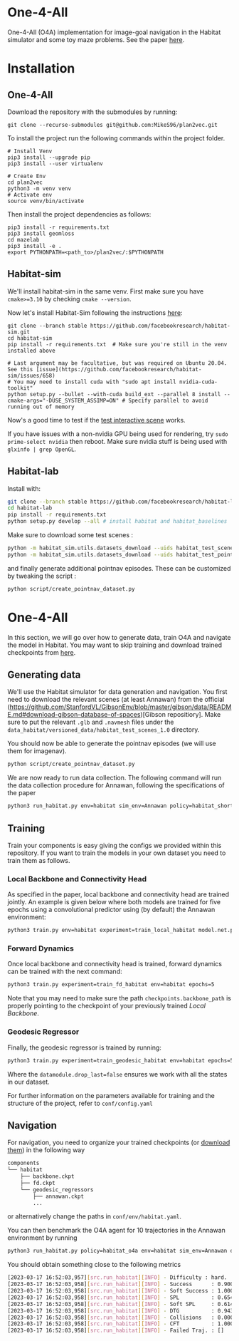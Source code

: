 # One-4-All

One-4-All (O4A) implementation for image-goal navigation in the Habitat simulator and some toy maze problems. See
the paper [here](https://arxiv.org/abs/2303.04011).

# Installation
## One-4-All

Download the repository with the submodules by running:

```
git clone --recurse-submodules git@github.com:MikeS96/plan2vec.git
```

To install the project run the following commands within the project folder.

```
# Install Venv
pip3 install --upgrade pip
pip3 install --user virtualenv

# Create Env
cd plan2vec
python3 -m venv venv
# Activate env
source venv/bin/activate
```

Then install the project dependencies as follows:

```
pip3 install -r requirements.txt
pip3 install geomloss
cd mazelab
pip3 install -e .
export PYTHONPATH=<path_to>/plan2vec/:$PYTHONPATH
```

## Habitat-sim
We'll install habitat-sim in the same venv. First make sure you have ```cmake>=3.10``` by checking ```cmake --version```.


Now let's install Habitat-Sim following the instructions [here](https://github.com/facebookresearch/habitat-sim/blob/main/BUILD_FROM_SOURCE.md):
```
git clone --branch stable https://github.com/facebookresearch/habitat-sim.git
cd habitat-sim
pip install -r requirements.txt  # Make sure you're still in the venv installed above

# Last argument may be facultative, but was required on Ubuntu 20.04. See this [issue](https://github.com/facebookresearch/habitat-sim/issues/658)
# You may need to install cuda with "sudo apt install nvidia-cuda-toolkit"
python setup.py --bullet --with-cuda build_ext --parallel 8 install --cmake-args="-DUSE_SYSTEM_ASSIMP=ON" # Specify parallel to avoid running out of memory

```
Now's a good time to test if the [test interactive scene](https://github.com/facebookresearch/habitat-sim#testing) works.

If you have issues with a non-nvidia GPU being used for rendering, try ``sudo prime-select nvidia`` then reboot. Make sure nvidia stuff is being used with
``glxinfo | grep OpenGL``.

## Habitat-lab
Install with:
```bash
git clone --branch stable https://github.com/facebookresearch/habitat-lab.git
cd habitat-lab
pip install -r requirements.txt
python setup.py develop --all # install habitat and habitat_baselines
```
Make sure to download some test scenes :
```bash
python -m habitat_sim.utils.datasets_download --uids habitat_test_scenes --data-path data/
python -m habitat_sim.utils.datasets_download --uids habitat_test_pointnav_dataset --data-path data/
```
and finally generate additional pointnav episodes. These can be customized by tweaking the script :
```bash
python script/create_pointnav_dataset.py
```

# One-4-All
In this section, we will go over how to generate data, train O4A and navigate the model in Habitat. You may want
to skip training and download trained checkpoints from [here](https://drive.google.com/file/d/1DUFptg6R2xUbTtzIRpIyIJnHECFvIOr5/view?usp=sharing).
## Generating data
We'll use the Habitat simulator for data generation and navigation. You first need to download the relevant scenes 
(at least Annawan) from the official (https://github.com/StanfordVL/GibsonEnv/blob/master/gibson/data/README.md#download-gibson-database-of-spaces)[Gibson repositiory]. 
Make sure to put the relevant ```.glb``` and ```.navmesh``` files under the 
```data_habitat/versioned_data/habitat_test_scenes_1.0``` directory. 

You should now be able to generate the pointnav episodes (we will use them for imagenav).
```bash
python script/create_pointnav_dataset.py
```
We are now ready to run data collection. The following command will run the data collection procedure for
Annawan, following the specifications of the paper 
```bash
python3 run_habitat.py env=habitat sim_env=Annawan policy=habitat_shortest difficulty=data_collection collect_data=true test_params.min_steps=499 test_params.max_steps=500 test_params.n_trajectories=60
```

## Training

Train your components is easy giving the configs we provided within this repository. If you want to train the models in
your own dataset you need to train them as follows.

### Local Backbone and Connectivity Head

As specified in the paper, local backbone and connectivity head are trained jointly. An example is given below where 
both models are trained for five epochs using a convolutional predictor using (by default) the Annawan environment:

```bash
python3 train.py env=habitat experiment=train_local_habitat model.net.predictor=conv1d epochs=5
```

### Forward Dynamics

Once local backbone and connectivity head is trained, forward dynamics can be trained with the next command:

```bash
python3 train.py experiment=train_fd_habitat env=habitat epochs=5
```

Note that you may need to make sure the path `checkpoints.backbone_path` is properly pointing to the checkpoint of your 
previously trained *Local Backbone*.

### Geodesic Regressor

Finally, the geodesic regressor is trained by running:

```bash
python3 train.py experiment=train_geodesic_habitat env=habitat epochs=5 datamodule.drop_last=false
```

Where the `datamodule.drop_last=false` ensures we work with all the states in our dataset.

For further information on the parameters available for training and the structure of the project, refer to `conf/config.yaml`

## Navigation
For navigation, you need to organize your trained checkpoints (or [download them](https://drive.google.com/file/d/1DUFptg6R2xUbTtzIRpIyIJnHECFvIOr5/view?usp=sharing)) in
the following way
```bash
components
└── habitat
    ├── backbone.ckpt
    ├── fd.ckpt
    └── geodesic_regressors
        ├── annawan.ckpt
        ...
```
or alternatively change the paths in ```conf/env/habitat.yaml```.

You can then benchmark the O4A agent for 10 trajectories in the Annawan environment by running
```bash
python3 run_habitat.py policy=habitat_o4a env=habitat sim_env=Annawan difficulty=hard test_params.n_trajectories=10
```

You should obtain something close to the following metrics
```bash
[2023-03-17 16:52:03,957][src.run_habitat][INFO] - Difficulty : hard.
[2023-03-17 16:52:03,958][src.run_habitat][INFO] - Success      : 0.9000
[2023-03-17 16:52:03,958][src.run_habitat][INFO] - Soft Success : 1.0000
[2023-03-17 16:52:03,958][src.run_habitat][INFO] - SPL          : 0.6545
[2023-03-17 16:52:03,958][src.run_habitat][INFO] - Soft SPL     : 0.6140
[2023-03-17 16:52:03,958][src.run_habitat][INFO] - DTG          : 0.9436
[2023-03-17 16:52:03,958][src.run_habitat][INFO] - Collisions   : 0.0000
[2023-03-17 16:52:03,958][src.run_habitat][INFO] - CFT          : 1.0000
[2023-03-17 16:52:03,958][src.run_habitat][INFO] - Failed Traj. : []
```
